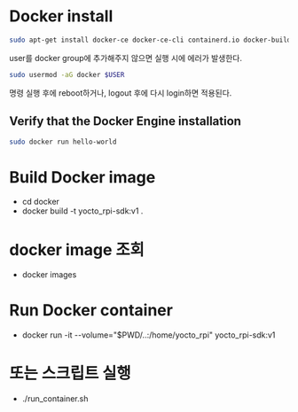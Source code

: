 # Docker install
~~~bash
sudo apt-get install docker-ce docker-ce-cli containerd.io docker-buildx-plugin docker-compose-plugin
~~~
user를 docker group에 추가해주지 않으면 실행 시에 에러가 발생한다.
~~~bash
sudo usermod -aG docker $USER
~~~
명령 실행 후에 reboot하거나, logout 후에 다시 login하면 적용된다.

## Verify that the Docker Engine installation
~~~bash
sudo docker run hello-world
~~~

# Build Docker image
 - cd docker
 - docker build -t yocto_rpi-sdk:v1 .

# docker image 조회
 - docker images

# Run Docker container 
 - docker run -it --volume="$PWD/..:/home/yocto_rpi" yocto_rpi-sdk:v1

# 또는 스크립트 실행
 - ./run_container.sh

